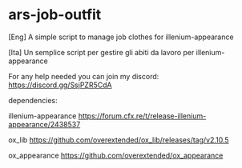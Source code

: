 # ars-job-outfit
[Eng]
A simple script to manage job clothes for illenium-appearance


[Ita]
Un semplice script per gestire gli abiti da lavoro per illenium-appearance


For any help needed you can join my discord: https://discord.gg/SsjPZR5CdA

dependencies:

illenium-appearance  https://forum.cfx.re/t/release-illenium-appearance/2438537

ox_lib            https://github.com/overextended/ox_lib/releases/tag/v2.10.5

ox_appearance     https://github.com/overextended/ox_appearance
